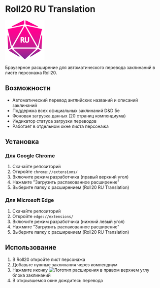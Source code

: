 # Roll20 RU Translation

![Логотип расширения](https://github.com/eidzokumakura/roll20_ru_translation/blob/main/Roll20%20RU%20Translation/logo/logo128x128.png)

Браузерное расширение для автоматического перевода заклинаний в листе персонажа Roll20.

## Возможности

- Автоматический перевод английских названий и описаний заклинаний
- Поддержка всех официальных заклинаний D&D 5e
- Фоновая загрузка данных (20 страниц компендиума)
- Индикатор статуса загрузки переводов
- Работает в отдельном окне листа персонажа

## Установка

### Для Google Chrome
1. Скачайте репозиторий
2. Откройте `chrome://extensions/`
3. Включите режим разработчика (правый верхний угол)
4. Нажмите "Загрузить распакованное расширение"
5. Выберите папку с расширением (Roll20 RU Translation)

### Для Microsoft Edge
1. Скачайте репозиторий
2. Откройте `edge://extensions/`
3. Включите режим разработчика (нижний левый угол)
4. Нажмите "Загрузить распакованное расширение"
5. Выберите папку с расширением (Roll20 RU Translation)

## Использование

1. В Roll20 откройте лист персонажа
2. Добавьте нужные заклинания через компендиум
3. Нажмите иконку ![Логотип расширения](https://www.dropbox.com/scl/fi/cl2wjhi6xmw5vu1fo7bc5/popout-icon.png?rlkey=ikriouszke1tdszfbrmna23hm&st=81h176zc&dl=0) в правом верхнем углу блока заклинаний
4. В открывшемся окне дождитесь перевода
